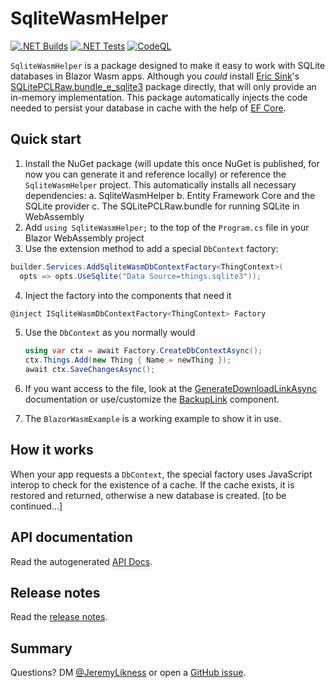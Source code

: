 # SqliteWasmHelper

[![.NET Builds](https://github.com/JeremyLikness/SqliteWasmHelper/actions/workflows/build.yml/badge.svg)](https://github.com/JeremyLikness/SqliteWasmHelper/actions/workflows/build.yml)
[![.NET Tests](https://github.com/JeremyLikness/SqliteWasmHelper/actions/workflows/tests.yml/badge.svg)](https://github.com/JeremyLikness/SqliteWasmHelper/actions/workflows/tests.yml)
[![CodeQL](https://github.com/JeremyLikness/SqliteWasmHelper/actions/workflows/codeql-analysis.yml/badge.svg)](https://github.com/JeremyLikness/SqliteWasmHelper/actions/workflows/codeql-analysis.yml)

`SqliteWasmHelper` is a package designed to make it easy to work with SQLite databases
in Blazor Wasm apps. Although you *could* install [Eric Sink](https://github.com/ericsink)'s 
[SQLitePCLRaw.bundle_e_sqlite3](https://www.nuget.org/packages/SQLitePCLRaw.bundle_e_sqlite3/) 
package directly, that will only provide an in-memory implementation. This package 
automatically injects the code needed to persist your database in cache with the
help of [EF Core](https://docs.microsoft.com/ef). 

## Quick start

1. Install the NuGet package (will update this once NuGet is published, for now you can generate
it and reference locally) or reference the `SqliteWasmHelper` project. This automatically
installs all necessary dependencies:
  a. SqliteWasmHelper
  b. Entity Framework Core and the SQLite provider
  c. The SQLitePCLRaw.bundle for running SQLite in WebAssembly
2. Add `using SqliteWasmHelper;` to the top of the `Program.cs` file in your Blazor WebAssembly project
3. Use the extension method to add a special `DbContext` factory:
  ```csharp
  builder.Services.AddSqliteWasmDbContextFactory<ThingContext>(
    opts => opts.UseSqlite("Data Source=things.sqlite3"));
  ```
4. Inject the factory into the components that need it
  ```csharp
  @inject ISqliteWasmDbContextFactory<ThingContext> Factory
  ```
5. Use the `DbContext` as you normally would
   ```csharp
   using var ctx = await Factory.CreateDbContextAsync();
   ctx.Things.Add(new Thing { Name = newThing });
   await ctx.SaveChangesAsync();
   ```
6. If you want access to the file, look at the [GenerateDownloadLinkAsync](docs/IBrowserCache/GenerateDownloadLinkAsync.md) documentation
or use/customize the [BackupLink](https://github.com/JeremyLikness/SqliteWasmHelper/blob/main/SqliteWasmHelper/BackupLink.razor) component.

7. The `BlazorWasmExample` is a working example to show it in use.

## How it works

When your app requests a `DbContext`, the special factory uses JavaScript interop to 
check for the existence of a cache. If the cache exists, it is restored and returned,
otherwise a new database is created. [to be continued...]

## API documentation

Read the autogenerated
[API Docs](SqliteWasmHelper/docs/SqliteWasmHelper.md).

## Release notes

Read the [release notes](./ReleaseNotes.md).

## Summary

Questions? DM [@JeremyLikness](https://twitter.com/JeremyLikness) or open a
[GitHub issue](https://github.com/JeremyLikness/SqliteWasmHelper/issues/new).
